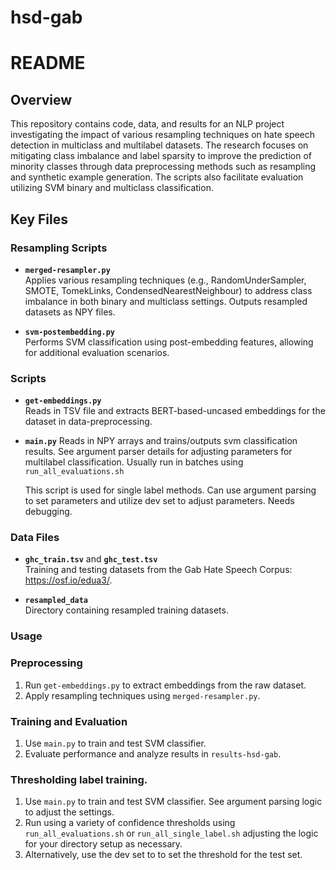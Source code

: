 # hsd-gab

# README

## Overview

This repository contains code, data, and results for an NLP project investigating the impact of various resampling techniques on hate speech detection in multiclass and multilabel datasets. The research focuses on mitigating class imbalance and label sparsity to improve the prediction of minority classes through data preprocessing methods such as resampling and synthetic example generation. The scripts also facilitate evaluation utilizing SVM binary and multiclass classification. 

## Key Files
### Resampling Scripts
- **`merged-resampler.py`**  
  Applies various resampling techniques (e.g., RandomUnderSampler, SMOTE, TomekLinks, CondensedNearestNeighbour) to address class imbalance in both binary and multiclass settings. Outputs resampled datasets as NPY files.

- **`svm-postembedding.py`**  
  Performs SVM classification using post-embedding features, allowing for additional evaluation scenarios.

### Scripts
- **`get-embeddings.py`**  
  Reads in TSV file and extracts BERT-based-uncased embeddings for the dataset in data-preprocessing.

- **`main.py`**
  Reads in NPY arrays and trains/outputs svm classification results. See argument parser details for adjusting parameters for multilabel classification. Usually run in batches using ```run_all_evaluations.sh```

  This script is used for single label methods. Can use argument parsing to set parameters and utilize dev set to adjust parameters. Needs debugging.  
  
### Data Files
- **`ghc_train.tsv`** and **`ghc_test.tsv`**  
  Training and testing datasets from the Gab Hate Speech Corpus: https://osf.io/edua3/. 

- **`resampled_data`**  
  Directory containing resampled training datasets.

### Usage

### Preprocessing
1. Run `get-embeddings.py` to extract embeddings from the raw dataset.
2. Apply resampling techniques using `merged-resampler.py`.

### Training and Evaluation
1. Use `main.py` to train and test SVM classifier.
2. Evaluate performance and analyze results in `results-hsd-gab`.

### Thresholding label training.
1. Use `main.py` to train and test SVM classifier. See argument parsing logic to adjust the settings.
2. Run using a variety of confidence thresholds using `run_all_evaluations.sh` or `run_all_single_label.sh` adjusting the logic for your directory setup as necessary. 
3. Alternatively, use the dev set to to set the threshold for the test set. 

